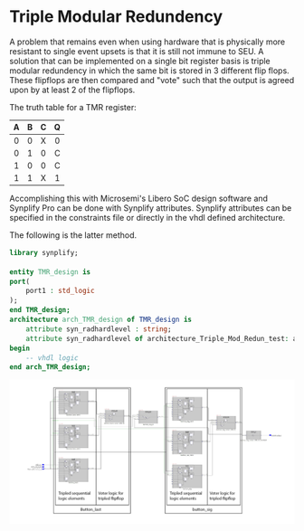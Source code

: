 # Triple Modular Redundency

A problem that remains even when using hardware that is physically more resistant to single event upsets is that it is still not immune to SEU. A solution that can be implemented on a single bit register basis is triple modular redundency in which the same bit is stored in 3 different flip flops. These flipflops are then compared and "vote" such that the output is agreed upon by at least 2 of the flipflops.

The truth table for a TMR register:

|A|B|C|Q|
|:---:|:---:|:---:|:---:|
|0|0|X|0|
|0|1|0|C|
|1|0|0|C|
|1|1|X|1|

Accomplishing this with Microsemi's Libero SoC design software and Synplify Pro can be done with Synplify attributes. Synplify attributes can be specified in the constraints file or directly in the vhdl defined architecture.

The following is the latter method.

```vhdl
library synplify;

entity TMR_design is 
port(
    port1 : std_logic
);
end TMR_design;
architecture arch_TMR_design of TMR_design is
    attribute syn_radhardlevel : string;
    attribute syn_radhardlevel of architecture_Triple_Mod_Redun_test: architecture is "tmr";
begin
    -- vhdl logic
end arch_TMR_design;
```

![tmr](images/Synplify_TMR_Tech_View_annotated.png)